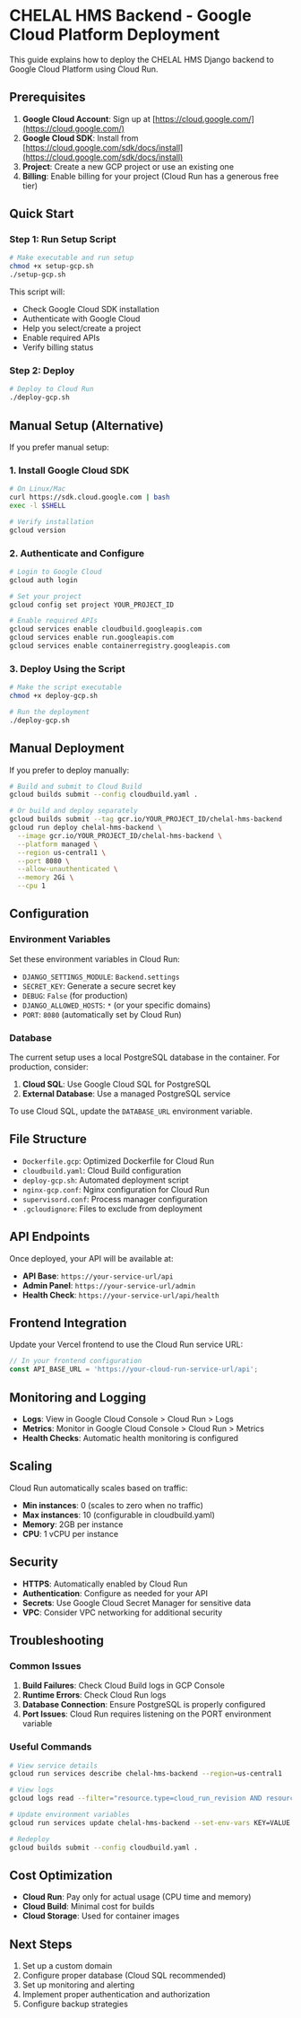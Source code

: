 # CHELAL HMS Backend - Google Cloud Platform Deployment

This guide explains how to deploy the CHELAL HMS Django backend to Google Cloud Platform using Cloud Run.

## Prerequisites

1. **Google Cloud Account**: Sign up at [https://cloud.google.com/](https://cloud.google.com/)
2. **Google Cloud SDK**: Install from [https://cloud.google.com/sdk/docs/install](https://cloud.google.com/sdk/docs/install)
3. **Project**: Create a new GCP project or use an existing one
4. **Billing**: Enable billing for your project (Cloud Run has a generous free tier)

## Quick Start

### Step 1: Run Setup Script
```bash
# Make executable and run setup
chmod +x setup-gcp.sh
./setup-gcp.sh
```

This script will:
- Check Google Cloud SDK installation
- Authenticate with Google Cloud
- Help you select/create a project
- Enable required APIs
- Verify billing status

### Step 2: Deploy
```bash
# Deploy to Cloud Run
./deploy-gcp.sh
```

## Manual Setup (Alternative)

If you prefer manual setup:

### 1. Install Google Cloud SDK
```bash
# On Linux/Mac
curl https://sdk.cloud.google.com | bash
exec -l $SHELL

# Verify installation
gcloud version
```

### 2. Authenticate and Configure
```bash
# Login to Google Cloud
gcloud auth login

# Set your project
gcloud config set project YOUR_PROJECT_ID

# Enable required APIs
gcloud services enable cloudbuild.googleapis.com
gcloud services enable run.googleapis.com
gcloud services enable containerregistry.googleapis.com
```

### 3. Deploy Using the Script
```bash
# Make the script executable
chmod +x deploy-gcp.sh

# Run the deployment
./deploy-gcp.sh
```

## Manual Deployment

If you prefer to deploy manually:

```bash
# Build and submit to Cloud Build
gcloud builds submit --config cloudbuild.yaml .

# Or build and deploy separately
gcloud builds submit --tag gcr.io/YOUR_PROJECT_ID/chelal-hms-backend
gcloud run deploy chelal-hms-backend \
  --image gcr.io/YOUR_PROJECT_ID/chelal-hms-backend \
  --platform managed \
  --region us-central1 \
  --port 8080 \
  --allow-unauthenticated \
  --memory 2Gi \
  --cpu 1
```

## Configuration

### Environment Variables

Set these environment variables in Cloud Run:

- `DJANGO_SETTINGS_MODULE`: `Backend.settings`
- `SECRET_KEY`: Generate a secure secret key
- `DEBUG`: `False` (for production)
- `DJANGO_ALLOWED_HOSTS`: `*` (or your specific domains)
- `PORT`: `8080` (automatically set by Cloud Run)

### Database

The current setup uses a local PostgreSQL database in the container. For production, consider:

1. **Cloud SQL**: Use Google Cloud SQL for PostgreSQL
2. **External Database**: Use a managed PostgreSQL service

To use Cloud SQL, update the `DATABASE_URL` environment variable.

## File Structure

- `Dockerfile.gcp`: Optimized Dockerfile for Cloud Run
- `cloudbuild.yaml`: Cloud Build configuration
- `deploy-gcp.sh`: Automated deployment script
- `nginx-gcp.conf`: Nginx configuration for Cloud Run
- `supervisord.conf`: Process manager configuration
- `.gcloudignore`: Files to exclude from deployment

## API Endpoints

Once deployed, your API will be available at:

- **API Base**: `https://your-service-url/api`
- **Admin Panel**: `https://your-service-url/admin`
- **Health Check**: `https://your-service-url/api/health`

## Frontend Integration

Update your Vercel frontend to use the Cloud Run service URL:

```javascript
// In your frontend configuration
const API_BASE_URL = 'https://your-cloud-run-service-url/api';
```

## Monitoring and Logging

- **Logs**: View in Google Cloud Console > Cloud Run > Logs
- **Metrics**: Monitor in Google Cloud Console > Cloud Run > Metrics
- **Health Checks**: Automatic health monitoring is configured

## Scaling

Cloud Run automatically scales based on traffic:

- **Min instances**: 0 (scales to zero when no traffic)
- **Max instances**: 10 (configurable in cloudbuild.yaml)
- **Memory**: 2GB per instance
- **CPU**: 1 vCPU per instance

## Security

- **HTTPS**: Automatically enabled by Cloud Run
- **Authentication**: Configure as needed for your API
- **Secrets**: Use Google Cloud Secret Manager for sensitive data
- **VPC**: Consider VPC networking for additional security

## Troubleshooting

### Common Issues

1. **Build Failures**: Check Cloud Build logs in GCP Console
2. **Runtime Errors**: Check Cloud Run logs
3. **Database Connection**: Ensure PostgreSQL is properly configured
4. **Port Issues**: Cloud Run requires listening on the PORT environment variable

### Useful Commands

```bash
# View service details
gcloud run services describe chelal-hms-backend --region=us-central1

# View logs
gcloud logs read --filter="resource.type=cloud_run_revision AND resource.labels.service_name=chelal-hms-backend"

# Update environment variables
gcloud run services update chelal-hms-backend --set-env-vars KEY=VALUE --region=us-central1

# Redeploy
gcloud builds submit --config cloudbuild.yaml .
```

## Cost Optimization

- **Cloud Run**: Pay only for actual usage (CPU time and memory)
- **Cloud Build**: Minimal cost for builds
- **Cloud Storage**: Used for container images

## Next Steps

1. Set up a custom domain
2. Configure proper database (Cloud SQL recommended)
3. Set up monitoring and alerting
4. Implement proper authentication and authorization
5. Configure backup strategies